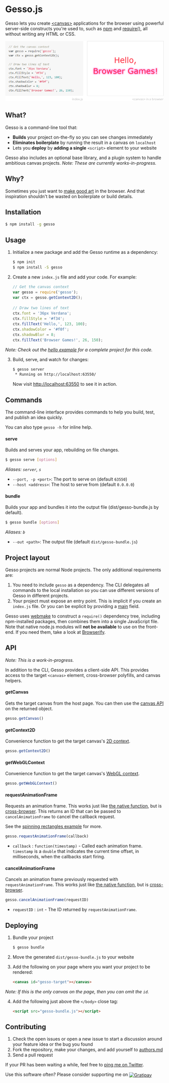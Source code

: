 Gesso.js
========

Gesso lets you create [&lt;canvas&gt;][] applications for the browser using
powerful server-side constructs you're used to, such as [npm][]
and [require()][], all without writing any HTML or CSS.

![Teaser](artwork/teaser.png)


What?
-----

Gesso is a command-line tool that:

- **Builds** your project on-the-fly so you can see changes immediately
- **Eliminates boilerplate** by running the result in a canvas on `localhost`
- Lets you **deploy** by **adding a single** `<script>` element to your website

Gesso also includes an optional base library, and a plugin system to handle
ambitious canvas projects. *Note: These are currently works-in-progress.*


Why?
----

Sometimes you just want to [make good art][] in the browser. And that
inspiration shouldn't be wasted on boilerplate or build details.


Installation
------------

```bash
$ npm install -g gesso
```


Usage
-----

1. Initialize a new package and add the Gesso runtime as a dependency:

    ```bash
    $ npm init
    $ npm install -S gesso
    ```

2. Create a new `index.js` file and add your code. For example:

    ```js
    // Get the canvas context
    var gesso = require('gesso');
    var ctx = gesso.getContext2D();

    // Draw two lines of text
    ctx.font = '36px Verdana';
    ctx.fillStyle = '#f34';
    ctx.fillText('Hello,', 123, 100);
    ctx.shadowColor = '#f0f';
    ctx.shadowBlur = 8;
    ctx.fillText('Browser Games!', 26, 150);
    ```

  *Note: Check out the [hello example][] for a complete project for this code.*

3. Build, serve, and watch for changes:

    ```bash
    $ gesso server
     * Running on http://localhost:63550/
    ```

    Now visit [http://localhost:63550](http://localhost:63550/) to see it in action.


Commands
--------

The command-line interface provides commands to help you build, test, and
publish an idea quickly.

You can also type `gesso -h` for inline help.


#### serve

Builds and serves your app, rebuilding on file changes.

```bash
$ gesso serve [options]
```

*Aliases: `server`, `s`*

- `--port, -p <port>`: The port to serve on (default `63550`)
- `--host <address>`: The host to serve from (default `0.0.0.0`)


#### bundle

Builds your app and bundles it into the output file (dist/gesso-bundle.js by default).

```bash
$ gesso bundle [options]
```

*Aliases: `b`*

- `--out <path>`: The output file (default `dist/gesso-bundle.js`)


Project layout
--------------

Gesso projects are normal Node projects. The only additional requirements are:

1. You need to include `gesso` as a dependency. The CLI delegates all commands
    to the local installation so you can use different versions of Gesso in
    different projects.
2. Your project must expose an entry point. This is implicit if you create an
    `index.js` file. Or you can be explicit by providing a [main][] field.

Gesso uses [webmake][] to construct a `require()` dependency tree, including
npm-installed packages, then combines them into a single JavaScript file.
Note that native node.js modules will **not be available** to use on
the front-end. If you need them, take a look at [Browserify][].


API
---

*Note: This is a work-in-progress.*

In addition to the CLI, Gesso provides a client-side API. This provides access
to the target `<canvas>` element, cross-browser polyfills, and canvas helpers.


#### getCanvas

Gets the target canvas from the host page. You can then use the [canvas API][]
on the returned object.

```js
gesso.getCanvas()
```


#### getContext2D

Convenience function to get the target canvas's [2D context][].

```js
gesso.getContext2D()
```


#### getWebGLContext

Convenience function to get the target canvas's [WebGL context][].

```js
gesso.getWebGLContext()
```


#### requestAnimationFrame

Requests an animation frame. This works just like [the native function][raf],
but is [cross-browser][raf.js]. This returns an ID that can be passed to
`cancelAnimationFrame` to cancel the callback request.

See the [spinning rectangles example][] for more.

```js
gesso.requestAnimationFrame(callback)
```

- `callback` : `function(timestamp)` - Called each animation frame. `timestamp`
  is a `double` that indicates the current time offset, in milliseconds, when
  the callbacks start firing.


#### cancelAnimationFrame

Cancels an animation frame previously requested with `requestAnimationFrame`.
This works just like [the native function][craf], but is [cross-browser][raf.js].

```js
gesso.cancelAnimationFrame(requestID)
```

- `requestID` : `int` - The ID returned by `requestAnimationFrame`.


Deploying
---------

1. Bundle your project

    ```bash
    $ gesso bundle
    ```

2. Move the generated `dist/gesso-bundle.js` to your website

3. Add the following on your page where you want your project to be rendered:

    ```html
    <canvas id="gesso-target"></canvas>
    ```

  *Note: If this is the only canvas on the page, then you can omit the `id`.*

4. Add the following just above the `</body>` close tag:

    ```html
    <script src="gesso-bundle.js"></script>
    ```


Contributing
------------

1. Check the open issues or open a new issue to start a discussion around
  your feature idea or the bug you found
2. Fork the repository, make your changes, and add yourself to [authors.md][]
3. Send a pull request

If your PR has been waiting a while, feel free to [ping me on Twitter][twitter].

Use this software often? Please consider supporting me on
<a href="http://gratipay.com/joeyespo" title="Thank you!">
  <img align="center" style="margin-bottom:1px" src="http://joeyespo.com/images/gratipay-button.png" alt="Gratipay">
</a>


[&lt;canvas&gt;]: http://en.wikipedia.org/wiki/Canvas_element
[npm]: http://npmjs.org
[require()]: http://nodejs.org/api/modules.html
[make good art]: http://www.youtube.com/watch?v=ikAb-NYkseI
[hello example]: examples/hello/
[main]: http://npmjs.org/doc/files/package.json.html
[webmake]: http://github.com/medikoo/modules-webmake
[browserify]: http://github.com/substack/node-browserify
[canvas API]: http://developer.mozilla.org/en-US/docs/Web/API/Canvas_API
[2D context]: http://developer.mozilla.org/en-US/docs/Web/API/CanvasRenderingContext2D
[WebGL context]: http://developer.mozilla.org/en-US/docs/Web/API/WebGLRenderingContext
[raf]: http://developer.mozilla.org/en-US/docs/Web/API/window.requestAnimationFrame
[spinning rectangles example]: examples/spinning/
[craf]: http://developer.mozilla.org/en-US/docs/Web/API/window.cancelAnimationFrame
[raf.js]: http://gist.github.com/paulirish/1579671
[DOMHighResTimeStamp]: http://developer.mozilla.org/en-US/docs/Web/API/DOMHighResTimeStamp
[authors.md]: AUTHORS.md
[twitter]: http://twitter.com/joeyespo
